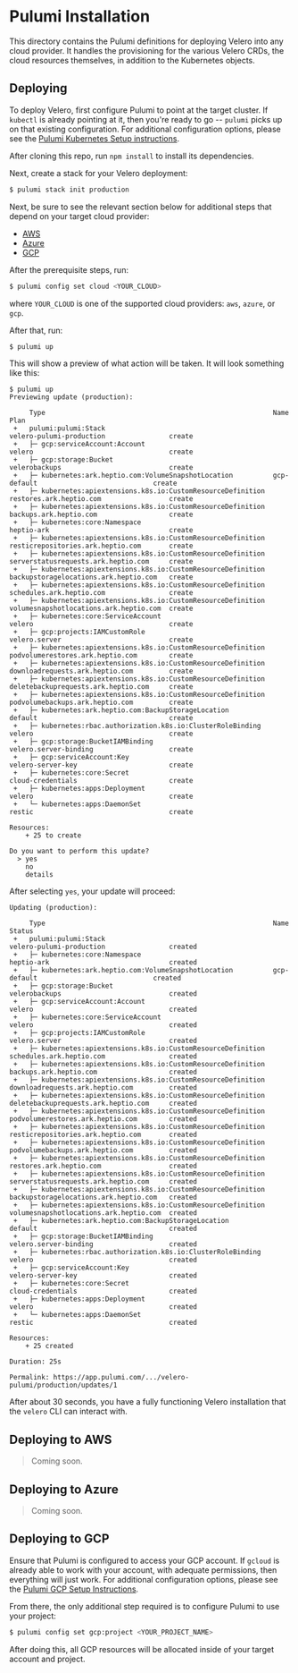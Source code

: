 # Pulumi Installation

This directory contains the Pulumi definitions for deploying Velero into any cloud provider. It handles the
provisioning for the various Velero CRDs, the cloud resources themselves, in addition to the Kubernetes objects.

## Deploying

To deploy Velero, first configure Pulumi to point at the target cluster. If `kubectl` is already pointing at it,
then you're ready to go -- `pulumi` picks up on that existing configuration. For additional configuration options,
please see the [Pulumi Kubernetes Setup instructions](https://pulumi.io/quickstart/kubernetes/setup.html).

After cloning this repo, run `npm install` to install its dependencies.

Next, create a stack for your Velero deployment:

```bash
$ pulumi stack init production
```

Next, be sure to see the relevant section below for additional steps that depend on your target cloud provider:

* [AWS](#deploying-to-aws)
* [Azure](#deploying-to-azure)
* [GCP](#deploying-to-gcp)

After the prerequisite steps, run:

```bash
$ pulumi config set cloud <YOUR_CLOUD>
```

where `YOUR_CLOUD` is one of the supported cloud providers: `aws`, `azure`, or `gcp`.

After that, run:

```bash
$ pulumi up
```

This will show a preview of what action will be taken. It will look something like this:

```
$ pulumi up
Previewing update (production):

     Type                                                         Name                                    Plan
 +   pulumi:pulumi:Stack                                          velero-pulumi-production                create
 +   ├─ gcp:serviceAccount:Account                                velero                                  create
 +   ├─ gcp:storage:Bucket                                        velerobackups                           create
 +   ├─ kubernetes:ark.heptio.com:VolumeSnapshotLocation          gcp-default                             create
 +   ├─ kubernetes:apiextensions.k8s.io:CustomResourceDefinition  restores.ark.heptio.com                 create
 +   ├─ kubernetes:apiextensions.k8s.io:CustomResourceDefinition  backups.ark.heptio.com                  create
 +   ├─ kubernetes:core:Namespace                                 heptio-ark                              create
 +   ├─ kubernetes:apiextensions.k8s.io:CustomResourceDefinition  resticrepositories.ark.heptio.com       create
 +   ├─ kubernetes:apiextensions.k8s.io:CustomResourceDefinition  serverstatusrequests.ark.heptio.com     create
 +   ├─ kubernetes:apiextensions.k8s.io:CustomResourceDefinition  backupstoragelocations.ark.heptio.com   create
 +   ├─ kubernetes:apiextensions.k8s.io:CustomResourceDefinition  schedules.ark.heptio.com                create
 +   ├─ kubernetes:apiextensions.k8s.io:CustomResourceDefinition  volumesnapshotlocations.ark.heptio.com  create
 +   ├─ kubernetes:core:ServiceAccount                            velero                                  create
 +   ├─ gcp:projects:IAMCustomRole                                velero.server                           create
 +   ├─ kubernetes:apiextensions.k8s.io:CustomResourceDefinition  podvolumerestores.ark.heptio.com        create
 +   ├─ kubernetes:apiextensions.k8s.io:CustomResourceDefinition  downloadrequests.ark.heptio.com         create
 +   ├─ kubernetes:apiextensions.k8s.io:CustomResourceDefinition  deletebackuprequests.ark.heptio.com     create
 +   ├─ kubernetes:apiextensions.k8s.io:CustomResourceDefinition  podvolumebackups.ark.heptio.com         create
 +   ├─ kubernetes:ark.heptio.com:BackupStorageLocation           default                                 create
 +   ├─ kubernetes:rbac.authorization.k8s.io:ClusterRoleBinding   velero                                  create
 +   ├─ gcp:storage:BucketIAMBinding                              velero.server-binding                   create
 +   ├─ gcp:serviceAccount:Key                                    velero-server-key                       create
 +   ├─ kubernetes:core:Secret                                    cloud-credentials                       create
 +   ├─ kubernetes:apps:Deployment                                velero                                  create
 +   └─ kubernetes:apps:DaemonSet                                 restic                                  create

Resources:
    + 25 to create

Do you want to perform this update?
  > yes
    no
    details
```

After selecting `yes`, your update will proceed:

```
Updating (production):

     Type                                                         Name                                    Status
 +   pulumi:pulumi:Stack                                          velero-pulumi-production                created
 +   ├─ kubernetes:core:Namespace                                 heptio-ark                              created
 +   ├─ kubernetes:ark.heptio.com:VolumeSnapshotLocation          gcp-default                             created
 +   ├─ gcp:storage:Bucket                                        velerobackups                           created
 +   ├─ gcp:serviceAccount:Account                                velero                                  created
 +   ├─ kubernetes:core:ServiceAccount                            velero                                  created
 +   ├─ gcp:projects:IAMCustomRole                                velero.server                           created
 +   ├─ kubernetes:apiextensions.k8s.io:CustomResourceDefinition  schedules.ark.heptio.com                created
 +   ├─ kubernetes:apiextensions.k8s.io:CustomResourceDefinition  backups.ark.heptio.com                  created
 +   ├─ kubernetes:apiextensions.k8s.io:CustomResourceDefinition  downloadrequests.ark.heptio.com         created
 +   ├─ kubernetes:apiextensions.k8s.io:CustomResourceDefinition  deletebackuprequests.ark.heptio.com     created
 +   ├─ kubernetes:apiextensions.k8s.io:CustomResourceDefinition  podvolumerestores.ark.heptio.com        created
 +   ├─ kubernetes:apiextensions.k8s.io:CustomResourceDefinition  resticrepositories.ark.heptio.com       created
 +   ├─ kubernetes:apiextensions.k8s.io:CustomResourceDefinition  podvolumebackups.ark.heptio.com         created
 +   ├─ kubernetes:apiextensions.k8s.io:CustomResourceDefinition  restores.ark.heptio.com                 created
 +   ├─ kubernetes:apiextensions.k8s.io:CustomResourceDefinition  serverstatusrequests.ark.heptio.com     created
 +   ├─ kubernetes:apiextensions.k8s.io:CustomResourceDefinition  backupstoragelocations.ark.heptio.com   created
 +   ├─ kubernetes:apiextensions.k8s.io:CustomResourceDefinition  volumesnapshotlocations.ark.heptio.com  created
 +   ├─ kubernetes:ark.heptio.com:BackupStorageLocation           default                                 created
 +   ├─ gcp:storage:BucketIAMBinding                              velero.server-binding                   created
 +   ├─ kubernetes:rbac.authorization.k8s.io:ClusterRoleBinding   velero                                  created
 +   ├─ gcp:serviceAccount:Key                                    velero-server-key                       created
 +   ├─ kubernetes:core:Secret                                    cloud-credentials                       created
 +   ├─ kubernetes:apps:Deployment                                velero                                  created
 +   └─ kubernetes:apps:DaemonSet                                 restic                                  created

Resources:
    + 25 created

Duration: 25s

Permalink: https://app.pulumi.com/.../velero-pulumi/production/updates/1
```

After about 30 seconds, you have a fully functioning Velero installation that the `velero` CLI can interact with.

## Deploying to AWS

> Coming soon.

## Deploying to Azure

> Coming soon.

## Deploying to GCP

Ensure that Pulumi is configured to access your GCP account. If `gcloud` is already able to work with
your account, with adequate permissions, then everything will just work. For additional configuration
options, please see the [Pulumi GCP Setup Instructions](https://pulumi.io/quickstart/gcp/setup.html).

From there, the only additional step required is to configure Pulumi to use your project:

```bash
$ pulumi config set gcp:project <YOUR_PROJECT_NAME>
```

After doing this, all GCP resources will be allocated inside of your target account and project.
